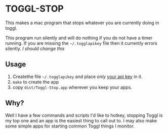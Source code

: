 # TOGGL-STOP

This makes a mac program that stops whatever you are currently doing in toggl.

This program run silently and will do nothing if you do not have a timer running.
If you are missing the `~/.togglapikey` file then it currently errors silently. _I should change this_

## Usage

1. Createthe file `~/.togglapikey` and place _only_ [your api key](https://toggl.com/app/profile) in it.
1. `make` to create the app
1. copy `dist/Toggl-Stop.app` wherever you keep your apps.


## Why?
Well I have a few commands and scripts I'd like to hotkey, stopping Toggl is my top one and an app is the easiest thing to call out to. I may also make some simple apps for starting common Toggl things I monitor.
